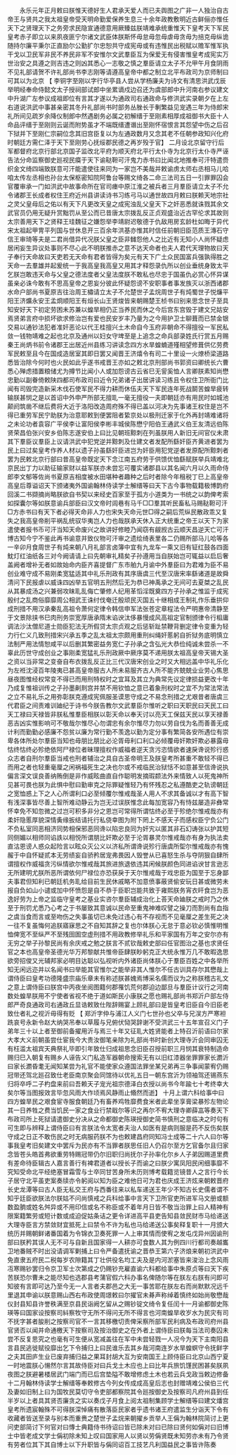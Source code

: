 <!-- { "loadSidebar": true } -->
　　永乐元年正月敕曰朕惟天德好生人君承天爱人而已夫舆图之广非一人独治自古帝王与贤共之我太祖皇帝受天明命勤爱保养生息三十余年政教敷明近古鲜俪亦惟任天下之贤理天下之务旁求民隐宣通德意用厥臻兹朕靖难承统重惟天下皇考天下军民皇考赤子即立以来夙夜匪宁尔诸文武臣体朕斯怀毋怠毋忽毋虐毋贪毋为掊克毋纵诡随持尔廉平秉尔正直励尔公勤扩尔忠恕共守成宪毋或有违惟民出税赋以赡军惟军执干戈以卫民军非民不养民非军不安惟尔文武羣臣互为保爱无有侵害惟皇考成宪实万世治安之具遵之则吉违之则凶其悉心一志敬之慎之羣臣请立太子不允甲午月食阴雨不见礼部请贺不许礼部尚书李志刚等请遵高皇帝中都之制立北平布政司为京师制曰可其以为北京 【 李铜字至刚以字行华亭县人尝从学杨廉夫为诗文有清思洪武戊辰举明经奉命侍懿文太子授祠部试郎中坐累谪戍边召还为虞部郎中升河南右参议建文中升湖广左参议成祖即位有言其才遂以为通政司右通政命与修洪武实录朝夕在上左右道说洪武中事甚亲密其冬升礼部尚书时部务丛脞长于剸繁益见宠遇三年为侍郎宋礼所间见疏岁余降仪制郎中然遇剧务必属之初解缙于至刚素相厚成祖御书大臣十人命品评缙于至刚则云诞而附势虽才不端既缙遭谮出至刚怀宿恨言其怨望中伤之后召下狱并下至刚仁宗嗣位念其旧宫臣复以为左通政数月又念其老不任朝参政知兴化府时朝廷方需仁泽于天下至刚劳心抚绥郡民德之再岁殁于官】 二月设北京留守行后军都督府北京行部北京国子监改北平府为顺天府北平行太仆寺为北京行太仆寺严诬告法分命监察御史廵视民瘼于天下谕鞑靼可汗鬼力赤书曰比闻北地推奉可汗特遣赍织金文绮四端致朕意可汗能遣使往来同为一家岂不美哉并敕谕虏太师右丞相马儿哈咱太传左丞相也孙台太保枢密知院阿鲁台等赐文绮各二命三法司五日一引罪罪囚会官覆审承一门如洪武中故事命所在官司瘗中原江淮之被兵者三月羣臣请立太子不允令诸郡王长成者权住王府近州县讲读诗书习练弓马以通世故四月敕曰朕赖天地宗社之灵父皇母后之佑以有天下凡更改天皇之成宪浊乱父皇天下之奸恶悉就诛戮其余文武官员仍用无疑升赏黜罚从至公而已昔唐太宗拨乱反正贞观盛治近古罕伦求其故则太宗善用天下之贤释王珪魏征之嫌怨举李靖尉迟敬德于仇敌用房玄龄杜如晦于异代宋太祖起甲冑平列国与世休息开三百余年洪基亦惟其时信任前朝旧臣范质王漙石守信王审琦等夫是二君尚借异代况朕父皇之臣非雠怨他人之比近有无知小人尚怀疑虑居闲妄生异议处事则不尽心此不明朕推赤之意不达天命者也夫人君代天理物故曰天子奉行天命故曰天吏若无天命有君者皆得为矣元有天下广土众民国富兵强孰得胜之天命一去羣雄并起爰统一于我高皇我高皇又用其才释怨录仇所以创业垂统身致太平乞朕岂敢违天命与父皇之德法度者父皇法度朕不敢私也尽忠于国虽仇必赏心怀异谋虽亲必诛今敢有不思高皇帝之恩妄分彼此怀疑怨谤不安职事者事发族灭以浙西诸郡水命户部尚书夏原吉往治周王橚请立太子不允楚世子孟烷周世子有炖蜀世子悦燫平阳王济爌永安王孟烱顺阳王有烜长山王贤焌皆来朝赐楚王桢书曰别来思念世子至具知安好天下初定劳困未苏兼以蝗旱相仍正当养民而休之今后宫东宫毁于建文兄姑安焉贤弟言府中损坏欲求修治岂有爱也民安岁丰乃量为之今用护卫士聊葺而已禁金银交易以通钞法犯者准奸恶论以代王桂擅兴土木命自今玉府非朝命不得擅役一军民私敛一钱物靖难之起也北京及通州以妇女守埤至是上追念之命兵部录姓氏行赏五月赐秦王尚炳书前令诸郡王出居近州县练习讲读念四方水旱蝗蝻道殣相望修葺供亿劳费军民敕至且今在国成造居室其即日罢又闻晋王济熺令有司二十里设一火燎桥梁道路悉皆治除今何时也火民如此乎遂书戒晋王亦如之敕北京刑部尚书郭资曰卿统长六曹悉心殚虑措置粮储尤为撙节比闻小人或加怨谤古云省巳无諐奚恤人言卿朕素知尚懋忠勤以副眷倚敕陕四都司布政司曰近令兄弟诸子出居讲读习练且令权住卫所衙门比闻有司毁完造新采木伐石使军民不得力耕而休伍夫天下军民连年死战鬬苦蝗旱疲转输朕甚悯之是以首诏中外申严所部无擅耴一毫无擅役一夫即朝廷亦有用民时如城池颠阏筑凿不继后费将大近于洛阳改造周府殊不得已盖以河决为先事诸王权住是岂不得已重劳军民宁助朕为治意耶敕到便罢阻者絷京处以极刑迁家于化外再封靖难诸将之未论功者袁容广平侯李让富阳侯李彬丰城侯陈懋宁阳伯王通武义伯王友清远伯陈贤荣昌伯张兴安乡伯陈志遂安伯上曰比见朝班黥刺在列虽朕用人新旧无间官仪未肃其下羣臣议羣臣上议请洪武中犯党逆并黥刺及仕建文者发配所繇奸臣齐黄进者罢为民上曰过矣皇考作养人材以遗子孙虽繇奸臣进岂为奸臣用犯党逆者发原配所黥刺者罢为民敕北京行部曰昔高皇帝既定天下念江南五府劳于供馈优恤繇赋朕举兵靖难北京民出丁力以助征输家财以益军朕亦未尝忘可覆实诸郡县以其名闻六月以久雨命侍郎李文郁等佐尚书夏原吉相度被水田堪种者趣种之后时者除今年租税丁巳上高皇帝高皇后尊谥诏天下颁诸夷外国谕翰林侍读学士解缙等曰天下古今事物载籍极博韵府回溪二书撷摘尚略朕欲自书契以来经史百家至于孤方小道类为一书统之以韵俾考索如探囊尔等如朕意谕兵部臣曰汉文帝时闾巷有马千□□羣其听民畜私马赐鞑靼可汗□方赤书曰有天下者必得天命非人力也宋失天命元世□得之嗣后荒纵民散政乖又复失之我高皇帝削平祸乱统驭华夷岂人力也哉朕承天休入正大统重之帝王以天下为家遣使者报书币可汗当知天命废兴之故讲好修睦乃闻窃有觎觊古云顺天昌逆天亡可汗博古知今宁不鉴此再书谕意并致仪物可汗审之遗绘绮表里各二仍赐所部马儿哈等各一辛卯月食周世子有炖来朝八月礼部言卤簿中宜有九龙车一乘又旧有钲红鼓各四面魫灯红油纸各三对今阙请请上曰先朝审礼精矣子孙遵用当自朕始岂可辄益以启后奢盖阙者增补无者如故始命内臣齐喜提督广东市舶九月谕中外羣臣曰为君难为臣不易创业难守成不易刚柔宽猛适其中礼乐刑政有其序唐虞三代至汉唐宋率繇诸道是故舜清问下民报虐以威诛四凶举五官明五刑然后无为恭已神禹承之无间可去夏桀之乱民从其暴成汤之兴兼弱攻昧耴乱侮亡肇修人纪用革慆淫既奠四方子孙承之惟监于成宪殷纣之乱商俗靡靡周公相武王诛纣伐奄迁殷顽民灭国五十继相成王制礼作乐垂拱仰成刑措不用汉承秦乱高祖令萧何定律令韩信申军法张苍定章程法令严明惠帝清静至于文景除挟书巳肉刑务崇宽厚唐承隋末谄谀汰侈暴慢成风高祖定官制颁律令行柤庸调法沙汰僧尼道士勋臣犯法无所假贷太宗贞观之后惩斩趾禁鞭背删定律令变重为轻力行仁义几致刑措宋兴承五季之乱太祖太宗颇用重刑纠绳奸慝躬自折狱务底明慎立法制严用法情恕咸平以后删其繁密益务宽仁子孙承之含弘光大恭俭纯诚未尝杀一不辜此历世守成创业之事刚柔宽猛礼乐刑政厥中厥序莫不递用朕太祖高皇帝天锡大圣之资以当非常之变奋自布衣拨乱反正比三代汉唐宋创业之时又大相远盖中华礼乐化为左袵沈浸百年陵夷已甚高皇帝服古人所未易服齐古人所不能齐兢兢业业劳心焦思昼夜图惟经权常变不得已而用刑特权时之宜耳及其立为典常先议定律损益更改十年乃成复惟祖训传之子孙墨劓剕宫并禁不用钦恤之意已着象刑权时之宜不为常法常法之立不易礼乐之用弥彰朕克遵成宪佩服圣谟思守成之不易念刑措之尤艰昔者唐虞三代君臣之间责难训廸纪于诗书今朕告教尔文武羣臣尔惟听之职曰天职民曰天民工曰天工禄曰天禄皆非朕私惟羣臣相朕以彰天命以奉天讨以亮天工保兹天民以享天禄善恶吉凶实惟影响可不敬哉尔惟尽心勿谓忠有余尔惟尽力勿以劳自伐为名而善善无成计利而勤勤必感廉不怨贫以廉为常行勤不羡逸以勤为定分事有繁简各安所遇位有崇卑各体所处尔羣臣当知也毋朋比朋比必沦胥毋利口利口必倾覆毋奸欺奸欺必暴露毋怙终怙终必殄绝依阿尸禄位者昧理擅权作威福者逆天贪污恣情欲者速戾谗说殄行惑众志者自刑尔羣臣当戒也刑者辅治之具自古圣帝明王及朕皇考所甚重不敢轻不得已而用之者也轻重毫厘之闲祸福死生之决也尔或不戒临民治狱恬不如意甚至信谗说执偏言深文误良善纳贿倒是非作威眩曲直自作聪明发摘瑕颣法外来情致人以死鬼神所见甚可畏也朕为此惧中慰曰勤审克之际罪疑惟轻乃有怀残忍之私遵酷吏之轨谤朝廷之宽恤惑上下之人心所谓利口必至倾覆尔惟戒哉圣人用人不求其备诚以才有高下智有浅深事皆尽善上智所难动静云为岂无过误朕惟念此每加宽容乃有恃兹屡造非彝常怀幸免不知忽微之过岂可积多非分之恩岂可常得所谓怙终必至于殄绝尔惟戒哉亦有柔奸隐慝厚貌深情夤缘扳结请托行私侥幸图为附下罔上不感天子而感权臣宁负公门不负私室同恶相济同势相保邪恶同谗以陷忠良同为奸宄以匿其非石幻诪张以护其短同侧媚以相师同谄詄以相悦所谓朋比奸欺必至于沦胥暴灵尔惟戒哉亦有身为执法卖直沽恩谤人惑众起险言以眩众灭公义以济私所谓谗说殄行唐虞所堲尔惟戒哉亦有愧赧于中自怀疑贰本无劳绩妄自骄矜居宠弗畏因人毁誉从已喜怒生杀与夺阴狠自肆所谓擅权作威福贪污纵情欲尔惟戒哉其旅进旅退依违其闲候朕颜色同进谄谀甘言逊志无所建明尤朕所恶所谓依何尸禄位亦恐获戾于天尔惟戒哉于戏忠臣为国至于忘身鄙夫事君但知利已朝廷机务耴给目前生民休戚略不加意偾事蔽贤偷安玩日甚或微劳未报自负如山小谴或加中怀愤怨是自不恭于臣职岂能共致于雍熙朕务宵衣旰食岂为恶逸好劳为上帝之监临守皇考之基业实咨尔羣臣辅成治化上荅天命廸朕之戒时乃之休至于刑罚尤悉乃心考之于书屡致其意诚以民命至重鬼神难叹譬之操刀而割尚有血指之虞当食而言或至吻伤之失事虽切已未免过违心有不存视而不见毫厘之差生死之决一往不复虽悔何追朕寤寐思之不自知其辞之复也尔体朕心无怠于意必钦必慎惟明惟恤俾宽不至纵严不至残囹圄空虚刑措不用政教修举礼乐和平家国有万年之安尔亦有无穷之举子孙黎民尚有余庆戒之勉之朕言不贰钦哉敕史部曰任官图治之基也求贤任官之本也高皇帝圣德光华万邦黎献共惟帝臣肆朕眇躬克正大统永惟万几不敢暇逸思欲旁招俊又光辅邦家必明目达聪以弘视听内外诸臣尚体朕心于羣臣百姓之中各举所知无闲远迩并以名闻书曰举能其官惟尔之能举非其人惟尔不任古训具存尔其懋哉上谓侍臣曰皇考功德隆盛宗庙乐章未有称述朕甚媿焉博采名儒而议为之称朕稽古礼文之意上谓侍臣曰朕宫中丙夜坐阅图籍何郡罹饥荒何郡迫边鄙旦与羣臣计议行之河南数处蝗旱朕用不宁使者省视不绝于道如斯民小康朕之愿也赐礼部尚书郑沂户部左侍郎严奇良通政司右通政丘显诰敕致仕陛辞赐宴上顾礼部曰是皆皇考旧臣自今旧臣老致仕者礼之视沂毋得有贬 【 郑沂字仲与浦江人义门七世孙也父卒与兄洖方严寒袒跣哀号永新令赵大纳哭吊奉以草履与兄俯伏恸哭辞谢不受洪武三十五年宣召义门子弟年三十以上者至御前备擢用沂与焉三十年又征耴大姓贤能者上特召沂前语曰尔家大孝大义前朝虽尝仕宦我今大贵汝御笔亲除为礼部尚书时新创大理寺沂会同审囚无有枉滥太祖宾天典祭礼毕即引年致仕归成祖思念旧臣召授前职三月悯其衰特制造命赐归巳入朝复有赐乡人诬告义门私造军器朝命搜索无有以旧红漆器坐罪罪家长瀱沂曰家长瀱昏耄无闻知某尝为礼官不能使家众遵国法罪坐某兄弟再三争事闻蒙宥仍赐冠带还驾北廵召致仕老臣南京聚会同馆待以优礼五日一朝东宫沂为领袖驾还锡燕东归将卒呼二子杓盘来前曰吾赖天子宠光祖宗德泽白衣授以尚书今年踰七十考终幸大矣尔等当图报效言毕忽风雨大作顷焉风静雨止翛然而逝】 十月上谓六科给事中曰四方蝗旱民之艰食宦寺服食朝廷乃有畜养鸡牲靡费食米者此辈坐享膏梁暴殄左物论其一日养牲之费当饥民一家之食业行禁戢尔等识之再尔不宥大理寺卿薛嵓等奏天下布政司所上死狱请遣御史分决从之命都御史陈瑛授御史简书慎刑之意临决之时句有可生即与辨释上谓侍臣曰有言朕法令太宽者夫治人如医有是病则服是药不反伤矣朕守成之日正不敢伤民之时无病服药朕不为也敕建昌府同知冯士成等二十六人曰尔等事我皇考旧矣建文中罢斥为民亦有不当罪者朕思任旧人仍召尔至方乞官备尔且归家念皆苍头皓首弗欲重劳特赐冠带仍尔旧职归尚抚尔子孙率化尔乡人子弟因赐道里费有差命待臣辑古人嘉言善行有裨君道者以授长子而谕之曰朕少寓凤阳民闲细事靡不究知受命北平经绝塞冒霜雪与士卒同甘苦身所未历则博考载籍览镜昔人之言行今长子居守北平虽吏案奏牍亦令躬阅以知为臣之难他日可为君也庆成王济炫来朝敕晋府长史龙潭等曰古人臣无私交王府与西番往来以私车递送王年少不知古长史儒者谓不知乎廷臣欲朕法尔朕姑不问尚慎戒之兵科给事中言天下卫所官吏所进军马文册或额数盈朒或姓名舛异或不用印信或名不称臣或不着年月日皆不敬当治罪上曰人精神有限案籍繁劳或短计数或成迫促姑条诘之更令详进高平县吏告知县敛民财市马给递送大理寺臣言方禁敛财宜抵死上曰禁令不许为私也马给递送公事矣释复职十一月颁大统历并赐朝鲜诸番国着为令锦衣卫奏死罪一人上审其情而使宥之发屯戊异州因谕刑部曰朕矜其误人无不可与自新且国家得一人耕亦可食数人其为例四川行都司奏越巂卫地番贼不时出没请调军剿捕上曰令严备遣抚谕之晋恭王第六子济烺来朝初洪武中免直隶五府民二税每岁农隙籍其丁壮供役名均工夫及是内河淤塞皆来浚治上念风雨冱寒赐钞罢归令京卫军士次第成之仍赐钞充雇直谕六科都给事中朱原贞等曰天下疾苦朕恐尔曹未之能尽知也选郡县考蒲官假六科办事名俾随尔等在朕左右朕有问即可知彼有言即可达乃至今无一人言者夫郡邑之大无一事苦耶在朕左右而尚默默况远千里退其申谕以朕意赐山西右布政使周璟敕曰尔擢官未朞声称绰着慎终如始尚敬懋哉仪封县知县许誉秩满至京县民诣阙乞留从之赐钞锭文绮令复任闰十一月谕都御史陈瑛等曰国家设按察司紏察牧守无所不得问无所不得言也河南蝗旱收岁水为民灾有司不抚字甚者朘削之按察司官不一言其移檄切责俾采察所部军民利病及布政司府州县官贤否以闻并命通檄天下按察司及按治御史之在外者上谓侍臣曰朕每当法司奏囚未尝不反复思究之也毫有可生便从宽减盖往在军中未尝轻戮一人况今为天下主南阳县言县民逃徙赋役靡出乞下令捕归上曰民谁乐去其乡哉河南连岁水旱蝗螟守令抚鲜字之夫其田庐生业已废弃捕归益之果耳封胡大互为安南国王上顾侍臣曰北京山西宁夏一时地震朕心愓然尔言其故侍臣对曰兵戈土木应也上曰比年兵旅饥馑民困甚矣朕夙夜图之朕避暑楼居武门端门而已后宫垫隘不敢增修虑土木也若云兵戈政当敕边修备十二月翰林侍读学士解缙等奉敕修古今列女传成成高皇后志也封赠靖难公侯伯三代及妻如旧制上曰为国牧民莫切守令吏部都察院其令廵按御史及按察司凡府州县到任半岁以上者具其贤否廉贪之实以奏戊子月食上阅太祖制集顾学士解缙等曰建文燔宫皇考所遗宸翰殊不可得朕深悼痛有散落臣民家者乎遗书诸王府遣监生分诣天下令有收藏者皆送至录与别本而重赉之楚世子孟烷来朝擢乡贡举人王偁为翰林院简讨上更问吏部简讨下何官对曰慱士典籍侍书待诏曰皆已除未对曰已除曰贤何如偁对曰旧博士中皆老成文学士偁初除未知上叹曰国家用人以贤以劳偁贤既未知劳亦未有乃令贤有劳者位其下其自博士以下升职皆与偁同诏百工技艺凡利国益民之事皆许陈奏 

